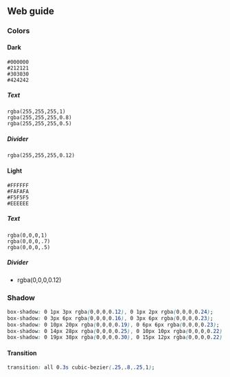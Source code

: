 ## Web guide

### Colors

#### Dark
```
#000000
#212121
#303030
#424242
```
##### Text
```
rgba(255,255,255,1)
rgba(255,255,255,0.8)
rgba(255,255,255,0.5)
```
##### Divider
```
rgba(255,255,255,0.12)
```
#### Light
```
#FFFFFF
#FAFAFA
#F5F5F5
#EEEEEE
```
##### Text
```
rgba(0,0,0,1)
rgba(0,0,0,.7)
rgba(0,0,0,.5)
```

##### Divider
- rgba(0,0,0,0.12)

### Shadow
```Css
box-shadow: 0 1px 3px rgba(0,0,0,0.12), 0 1px 2px rgba(0,0,0,0.24);
box-shadow: 0 3px 6px rgba(0,0,0,0.16), 0 3px 6px rgba(0,0,0,0.23);
box-shadow: 0 10px 20px rgba(0,0,0,0.19), 0 6px 6px rgba(0,0,0,0.23);
box-shadow: 0 14px 28px rgba(0,0,0,0.25), 0 10px 10px rgba(0,0,0,0.22);
box-shadow: 0 19px 38px rgba(0,0,0,0.30), 0 15px 12px rgba(0,0,0,0.22);
```

#### Transition
```Css
transition: all 0.3s cubic-bezier(.25,.8,.25,1);
```
